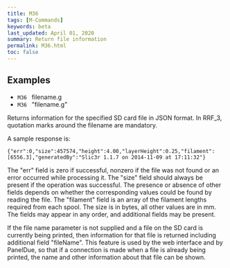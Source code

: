 ```yaml
---
title: M36
tags: [M-Commands] 
keywords: beta 
last_updated: April 01, 2020 
summary: Return file information 
permalink: M36.html
toc: false 
---
```



## Examples

* ` M36  ` filename.g
* ` M36  ` "filename.g"

Returns information for the specified SD card file in JSON format. In RRF_3, quotation marks around the filename are mandatory.

A sample response is:

```
{"err":0,"size":457574,"height":4.00,"layerHeight":0.25,"filament":[6556.3],"generatedBy":"Slic3r 1.1.7 on 2014-11-09 at 17:11:32"}
```

The "err" field is zero if successful, nonzero if the file was not found or an error occurred while processing it. The "size" field should always be present if the operation was successful. The presence or absence of other fields depends on whether the corresponding values could be found by reading the file. The "filament" field is an array of the filament lengths required from each spool. The size is in bytes, all other values are in mm. The fields may appear in any order, and additional fields may be present.

If the file name parameter is not supplied and a file on the SD card is currently being printed, then information for that file is returned including additional field "fileName". This feature is used by the web interface and by PanelDue, so that if a connection is made when a file is already being printed, the name and other information about that file can be shown.

